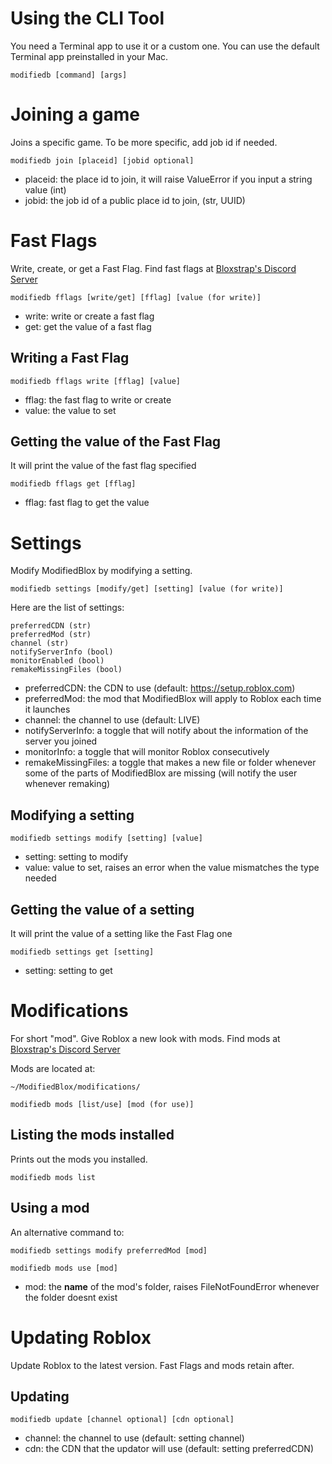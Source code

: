 # Using the CLI Tool
You need a Terminal app to use it or a custom one. You can use the default Terminal app preinstalled in your Mac.
```
modifiedb [command] [args]
```

# Joining a game
Joins a specific game. To be more specific, add job id if needed.
```
modifiedb join [placeid] [jobid optional]
```
* placeid: the place id to join, it will raise ValueError if you input a string value (int)
* jobid: the job id of a public place id to join, (str, UUID)

# Fast Flags
Write, create, or get a Fast Flag.
Find fast flags at [Bloxstrap's Discord Server](https://discord.gg/nKjV3mGq6R)
```
modifiedb fflags [write/get] [fflag] [value (for write)]
```
* write: write or create a fast flag
* get: get the value of a fast flag

## Writing a Fast Flag
```
modifiedb fflags write [fflag] [value]
```
* fflag: the fast flag to write or create
* value: the value to set

## Getting the value of the Fast Flag
It will print the value of the fast flag specified
```
modifiedb fflags get [fflag]
```
* fflag: fast flag to get the value

# Settings
Modify ModifiedBlox by modifying a setting.
```
modifiedb settings [modify/get] [setting] [value (for write)]
```

Here are the list of settings:
```
preferredCDN (str)
preferredMod (str)
channel (str)
notifyServerInfo (bool)
monitorEnabled (bool)
remakeMissingFiles (bool)
```
* preferredCDN: the CDN to use (default: https://setup.roblox.com)
* preferredMod: the mod that ModifiedBlox will apply to Roblox each time it launches
* channel: the channel to use (default: LIVE)
* notifyServerInfo: a toggle that will notify about the information of the server you joined
* monitorInfo: a toggle that will monitor Roblox consecutively
* remakeMissingFiles: a toggle that makes a new file or folder whenever some of the parts of ModifiedBlox are missing (will notify the user whenever remaking)

## Modifying a setting
```
modifiedb settings modify [setting] [value]
```
* setting: setting to modify
* value: value to set, raises an error when the value mismatches the type needed

## Getting the value of a setting
It will print the value of a setting like the Fast Flag one
```
modifiedb settings get [setting]
```
* setting: setting to get

# Modifications
For short "mod". Give Roblox a new look with mods.
Find mods at [Bloxstrap's Discord Server](https://discord.gg/nKjV3mGq6R)

Mods are located at:
```
~/ModifiedBlox/modifications/
```

```
modifiedb mods [list/use] [mod (for use)]
```

## Listing the mods installed
Prints out the mods you installed.
```
modifiedb mods list
```

## Using a mod
An alternative command to:
```
modifiedb settings modify preferredMod [mod]
```

```
modifiedb mods use [mod]
```
* mod: the **name** of the mod's folder, raises FileNotFoundError whenever the folder doesnt exist

# Updating Roblox
Update Roblox to the latest version. Fast Flags and mods retain after.

## Updating
```
modifiedb update [channel optional] [cdn optional]
```
* channel: the channel to use (default: setting channel)
* cdn: the CDN that the updator will use (default: setting preferredCDN)

